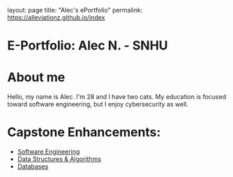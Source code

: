 layout: page
title: "Alec's ePortfolio"
permalink: https://alleviationz.github.io/index

# E-Portfolio: Alec N. - SNHU

# About me
Hello, my name is Alec. I'm 28 and I have two cats. My education is focused toward software engineering, but I enjoy cybersecurity as well.

# Capstone Enhancements:
- <a href="SoftwareEngineering.html">Software Engineering<a/>
- <a href="DS&A.html">Data Structures & Algorithms<a/>
- <a href="Databases.html">Databases<a/>
